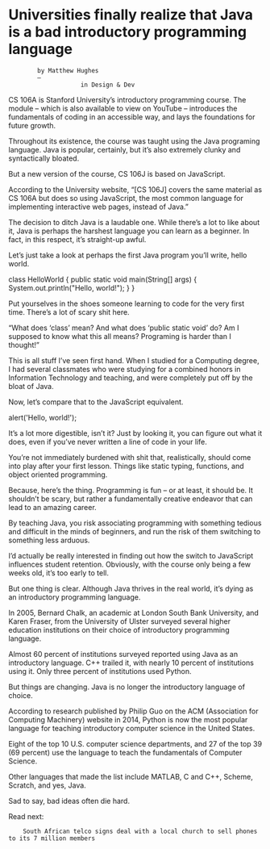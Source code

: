 Universities finally realize that Java is a bad introductory programming language
=================================================================================


            by Matthew Hughes
            — 
                        in Design & Dev


CS 106A is Stanford University’s introductory programming course. The module – which is also available to view on YouTube – introduces the fundamentals of coding in an accessible way, and lays the foundations for future growth.

Throughout its existence, the course was taught using the Java programing language. Java is popular, certainly, but it’s also extremely clunky and syntactically bloated.

But a new version of the course, CS 106J is based on JavaScript.

According to the University website, “[CS 106J] covers the same material as CS 106A but does so using JavaScript, the most common language for implementing interactive web pages, instead of Java.”

The decision to ditch Java is a laudable one. While there’s a lot to like about it, Java is perhaps the harshest language you can learn as a beginner. In fact, in this respect, it’s straight-up awful.

Let’s just take a look at perhaps the first Java program you’ll write, hello world.

class HelloWorld {
public static void main(String[] args) {
System.out.println("Hello, world!");
}
}

Put yourselves in the shoes someone learning to code for the very first time. There’s a lot of scary shit here.

“What does ‘class’ mean? And what does ‘public static void’ do? Am I supposed to know what this all means? Programing is harder than I thought!”

This is all stuff I’ve seen first hand. When I studied for a Computing degree, I had several classmates who were studying for a combined honors in Information Technology and teaching, and were completely put off by the bloat of Java.

Now, let’s compare that to the JavaScript equivalent.

alert('Hello, world!');

It’s a lot more digestible, isn’t it? Just by looking it, you can figure out what it does, even if you’ve never written a line of code in your life.

You’re not immediately burdened with shit that, realistically, should come into play after your first lesson. Things like static typing, functions, and object oriented programming.

Because, here’s the thing. Programming is fun – or at least, it should be. It shouldn’t be scary, but rather a fundamentally creative endeavor that can lead to an amazing career.

By teaching Java, you risk associating programming with something tedious and difficult in the minds of beginners, and run the risk of them switching to something less arduous.

I’d actually be really interested in finding out how the switch to JavaScript influences student retention. Obviously, with the course only being a few weeks old, it’s too early to tell.

But one thing is clear. Although Java thrives in the real world, it’s dying as an introductory programming language.

In 2005, Bernard Chalk, an academic at London South Bank University, and Karen Fraser, from the University of Ulster surveyed several higher education institutions on their choice of introductory programming language.



Almost 60 percent of institutions surveyed reported using Java as an introductory language. C++ trailed it, with nearly 10 percent of institutions using it. Only three percent of institutions used Python.

But things are changing. Java is no longer the introductory language of choice.

According to research published by Philip Guo on the ACM (Association for Computing Machinery) website in 2014, Python is now the most popular language for teaching introductory computer science in the United States.

Eight of the top 10 U.S. computer science departments, and 27 of the top 39 (69 percent) use the language to teach the fundamentals of Computer Science.

Other languages that made the list include MATLAB, C and C++, Scheme, Scratch, and yes, Java.

Sad to say, bad ideas often die hard.


Read next:

        South African telco signs deal with a local church to sell phones to its 7 million members    
